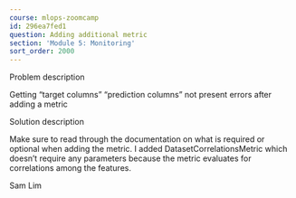 ```yaml
---
course: mlops-zoomcamp
id: 296ea7fed1
question: Adding additional metric
section: 'Module 5: Monitoring'
sort_order: 2000
---
```


Problem description

Getting “target columns” “prediction columns” not present errors after adding a metric

Solution description

Make sure to read through the documentation on what is required or optional when adding the metric. I added DatasetCorrelationsMetric which doesn’t require any parameters because the metric evaluates for correlations among the features.

Sam Lim

